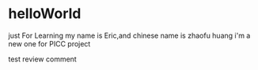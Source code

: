 # helloWorld
just For Learning
my name is Eric,and chinese name is zhaofu huang
i'm a new one for PICC project

test review comment
